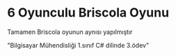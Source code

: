 # 6 Oyunculu Briscola Oyunu
Tamamen Briscola oyunun aynısı yapılmıştır

"Bilgisayar Mühendisliği 1.sınıf C# dilinde 3.ödev"
